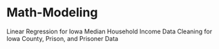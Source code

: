 # Math-Modeling
Linear Regression for Iowa Median Household Income
Data Cleaning for Iowa County, Prison, and Prisoner Data
